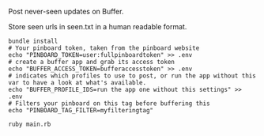 Post never-seen updates on Buffer.

Store seen urls in seen.txt in a human readable format.

```
bundle install
# Your pinboard token, taken from the pinboard website
echo "PINBOARD_TOKEN=user:fullpinboardtoken" >> .env
# create a buffer app and grab its access token
echo "BUFFER_ACCESS_TOKEN=bufferaccesstoken" >> .env
# indicates which profiles to use to post, or run the app without this var to have a look at what's available.
echo "BUFFER_PROFILE_IDS=run the app one without this settings" >> .env
# Filters your pinboard on this tag before buffering this
echo "PINBOARD_TAG_FILTER=myfilteringtag"

ruby main.rb

```

